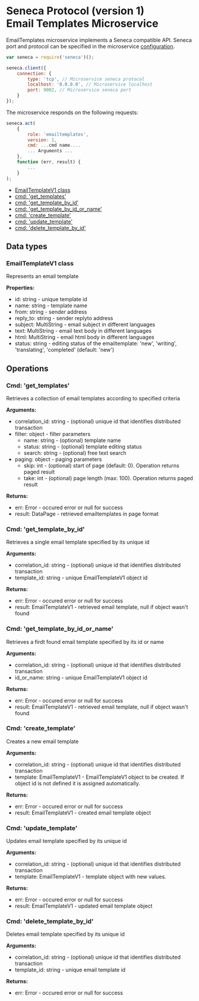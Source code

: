 # Seneca Protocol (version 1) <br/> Email Templates Microservice

EmailTemplates microservice implements a Seneca compatible API. 
Seneca port and protocol can be specified in the microservice [configuration](Configuration.md/#api_seneca). 

```javascript
var seneca = require('seneca')();

seneca.client({
    connection: {
        type: 'tcp', // Microservice seneca protocol
        localhost: '0.0.0.0', // Microservice localhost
        port: 9002, // Microservice seneca port
    }
});
```

The microservice responds on the following requests:

```javascript
seneca.act(
    {
        role: 'emailtemplates',
        version: 1,
        cmd: ...cmd name....
        ... Arguments ...
    },
    function (err, result) {
        ...
    }
);
```

* [EmailTemplateV1 class](#class1)
* [cmd: 'get_templates'](#operation1)
* [cmd: 'get_template_by_id'](#operation2)
* [cmd: 'get_template_by_id_or_name'](#operation3)
* [cmd: 'create_template'](#operation4)
* [cmd: 'update_template'](#operation5)
* [cmd: 'delete_template_by_id'](#operation6)

## Data types

### <a name="class1"></a> EmailTemplateV1 class

Represents an email template

**Properties:**
- id: string - unique template id
- name: string - template name
- from: string - sender address
- reply_to: string - sender replyto address
- subject: MultiString - email subject in different languages
- text: MultiString - email text body in different languages
- html: MultiString - email html body in different languages
- status: string - editing status of the emailtemplate: 'new', 'writing', 'translating', 'completed' (default: 'new')

## Operations

### <a name="operation1"></a> Cmd: 'get_templates'

Retrieves a collection of email templates according to specified criteria

**Arguments:** 
- correlation_id: string - (optional) unique id that identifies distributed transaction
- filter: object - filter parameters
  - name: string - (optional) template name
  - status: string - (optional) template editing status
  - search: string - (optional) free text search
- paging: object - paging parameters
  - skip: int - (optional) start of page (default: 0). Operation returns paged result
  - take: int - (optional) page length (max: 100). Operation returns paged result

**Returns:**
- err: Error - occured error or null for success
- result: DataPage<EmailTemplateV1> - retrieved emailtemplates in page format

### <a name="operation2"></a> Cmd: 'get\_template\_by\_id'

Retrieves a single email template specified by its unique id

**Arguments:** 
- correlation_id: string - (optional) unique id that identifies distributed transaction
- template_id: string - unique EmailTemplateV1 object id

**Returns:**
- err: Error - occured error or null for success
- result: EmailTemplateV1 - retrieved email template, null if object wasn't found 

### <a name="operation3"></a> Cmd: 'get\_template\_by\_id\_or\_name'

Retrieves a firdt found email template specified by its id or name

**Arguments:** 
- correlation_id: string - (optional) unique id that identifies distributed transaction
- id\_or\_name: string - unique EmailTemplateV1 object id

**Returns:**
- err: Error - occured error or null for success
- result: EmailTemplateV1 - retrieved email template, null if object wasn't found 

### <a name="operation4"></a> Cmd: 'create_template'

Creates a new email template

**Arguments:** 
- correlation_id: string - (optional) unique id that identifies distributed transaction
- template: EmailTemplateV1 - EmailTemplateV1 object to be created. If object id is not defined it is assigned automatically.

**Returns:**
- err: Error - occured error or null for success
- result: EmailTemplateV1 - created email template object

### <a name="operation5"></a> Cmd: 'update_template'

Updates email template specified by its unique id

**Arguments:** 
- correlation_id: string - (optional) unique id that identifies distributed transaction
- template: EmailTemplateV1 - template object with new values.

**Returns:**
- err: Error - occured error or null for success
- result: EmailTemplateV1 - updated email template object 
 
### <a name="operation6"></a> Cmd: 'delete\_template\_by_id'

Deletes email template specified by its unique id

**Arguments:** 
- correlation_id: string - (optional) unique id that identifies distributed transaction
- template_id: string - unique email template id

**Returns:**
- err: Error - occured error or null for success

 
